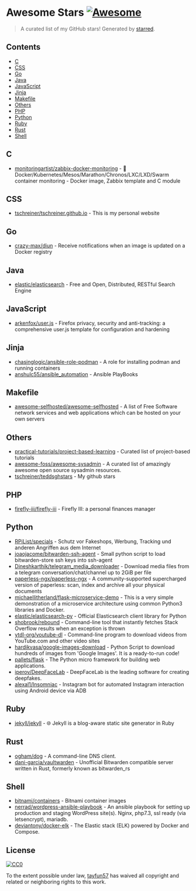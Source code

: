 <!--lint disable awesome-contributing awesome-license awesome-list-item match-punctuation no-repeat-punctuation no-undefined-references awesome-spell-check-->
# Awesome Stars [![Awesome](https://awesome.re/badge.svg)](https://github.com/sindresorhus/awesome)

> A curated list of my GitHub stars! Generated by [starred](https://github.com/maguowei/starred).

## Contents

- [C](#c)
- [CSS](#css)
- [Go](#go)
- [Java](#java)
- [JavaScript](#javascript)
- [Jinja](#jinja)
- [Makefile](#makefile)
- [Others](#others)
- [PHP](#php)
- [Python](#python)
- [Ruby](#ruby)
- [Rust](#rust)
- [Shell](#shell)

## C 

- [monitoringartist/zabbix-docker-monitoring](https://github.com/monitoringartist/zabbix-docker-monitoring) - :whale: Docker/Kubernetes/Mesos/Marathon/Chronos/LXC/LXD/Swarm container monitoring - Docker image, Zabbix template and C module

## CSS 

- [tschreiner/tschreiner.github.io](https://github.com/tschreiner/tschreiner.github.io) - This is my personal website

## Go 

- [crazy-max/diun](https://github.com/crazy-max/diun) - Receive notifications when an image is updated on a Docker registry

## Java 

- [elastic/elasticsearch](https://github.com/elastic/elasticsearch) - Free and Open, Distributed, RESTful Search Engine

## JavaScript 

- [arkenfox/user.js](https://github.com/arkenfox/user.js) - Firefox privacy, security and anti-tracking: a comprehensive user.js template for configuration and hardening

## Jinja 

- [chasinglogic/ansible-role-podman](https://github.com/chasinglogic/ansible-role-podman) - A role for installing podman and running containers
- [anshulc55/ansible_automation](https://github.com/anshulc55/ansible_automation) - Ansible PlayBooks

## Makefile 

- [awesome-selfhosted/awesome-selfhosted](https://github.com/awesome-selfhosted/awesome-selfhosted) - A list of Free Software network services and web applications which can be hosted on your own servers

## Others 

- [practical-tutorials/project-based-learning](https://github.com/practical-tutorials/project-based-learning) - Curated list of project-based tutorials
- [awesome-foss/awesome-sysadmin](https://github.com/awesome-foss/awesome-sysadmin) - A curated list of amazingly awesome open source sysadmin resources.
- [tschreiner/teddsghstars](https://github.com/tschreiner/teddsghstars) - My github stars

## PHP 

- [firefly-iii/firefly-iii](https://github.com/firefly-iii/firefly-iii) - Firefly III: a personal finances manager

## Python 

- [RPiList/specials](https://github.com/RPiList/specials) - Schutz vor Fakeshops, Werbung, Tracking und anderen Angriffen aus dem Internet
- [joaojacome/bitwarden-ssh-agent](https://github.com/joaojacome/bitwarden-ssh-agent) - Small python script to load bitwarden-store ssh keys into ssh-agent
- [Dineshkarthik/telegram_media_downloader](https://github.com/Dineshkarthik/telegram_media_downloader) - Download media files from a telegram conversation/chat/channel up to 2GiB per file
- [paperless-ngx/paperless-ngx](https://github.com/paperless-ngx/paperless-ngx) - A community-supported supercharged version of paperless: scan, index and archive all your physical documents
- [michaellitherland/flask-microservice-demo](https://github.com/michaellitherland/flask-microservice-demo) - This is a very simple demonstration of a microservice architecture using common Python3 libraries and Docker.
- [elastic/elasticsearch-py](https://github.com/elastic/elasticsearch-py) - Official Elasticsearch client library for Python
- [shobrook/rebound](https://github.com/shobrook/rebound) - Command-line tool that instantly fetches Stack Overflow results when an exception is thrown
- [ytdl-org/youtube-dl](https://github.com/ytdl-org/youtube-dl) - Command-line program to download videos from YouTube.com and other video sites
- [hardikvasa/google-images-download](https://github.com/hardikvasa/google-images-download) - Python Script to download hundreds of images from 'Google Images'. It is a ready-to-run code!
- [pallets/flask](https://github.com/pallets/flask) - The Python micro framework for building web applications.
- [iperov/DeepFaceLab](https://github.com/iperov/DeepFaceLab) - DeepFaceLab is the leading software for creating deepfakes.
- [alexal1/Insomniac](https://github.com/alexal1/Insomniac) - Instagram bot for automated Instagram interaction using Android device via ADB

## Ruby 

- [jekyll/jekyll](https://github.com/jekyll/jekyll) - :globe_with_meridians: Jekyll is a blog-aware static site generator in Ruby

## Rust 

- [ogham/dog](https://github.com/ogham/dog) - A command-line DNS client.
- [dani-garcia/vaultwarden](https://github.com/dani-garcia/vaultwarden) - Unofficial Bitwarden compatible server written in Rust, formerly known as bitwarden_rs

## Shell 

- [bitnami/containers](https://github.com/bitnami/containers) - Bitnami container images
- [nerrad/wordpress-ansible-playbook](https://github.com/nerrad/wordpress-ansible-playbook) - An ansible playbook for setting up production and staging WordPress site(s).  Nginx, php7.3, ssl ready (via letsencrypt), mariadb.
- [deviantony/docker-elk](https://github.com/deviantony/docker-elk) - The Elastic stack (ELK) powered by Docker and Compose.


## License

[![CC0](http://mirrors.creativecommons.org/presskit/buttons/88x31/svg/cc-zero.svg)](https://creativecommons.org/publicdomain/zero/1.0/)

To the extent possible under law, [tayfun57](https://github.com/tayfun57) has waived all copyright and related or neighboring rights to this work.


